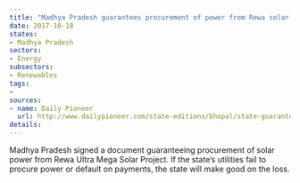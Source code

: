 ```yaml
---
title: "Madhya Pradesh guarantees procurement of power from Rewa solar project"
date: 2017-10-18
states:
- Madhya Pradesh
sectors:
- Energy
subsectors:
- Renewables
tags:
- 
sources:
- name: Daily Pioneer
  url: http://www.dailypioneer.com/state-editions/bhopal/state-guarantee-for-solar-power-signed.html
details:
---
```


Madhya Pradesh signed a document guaranteeing procurement of solar power from Rewa Ultra Mega Solar Project. If the state’s utilities fail to procure power or default on payments, the state will make good on the loss. 

